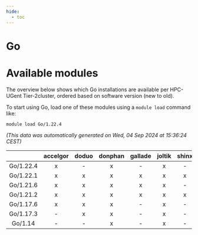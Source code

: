 ```yaml
---
hide:
  - toc
---
```


Go
==

# Available modules


The overview below shows which Go installations are available per HPC-UGent Tier-2cluster, ordered based on software version (new to old).

To start using Go, load one of these modules using a `module load` command like:

```shell
module load Go/1.22.4
```

*(This data was automatically generated on Wed, 04 Sep 2024 at 15:36:24 CEST)*  

| |accelgor|doduo|donphan|gallade|joltik|shinx|skitty|
| :---: | :---: | :---: | :---: | :---: | :---: | :---: | :---: |
|Go/1.22.4|x|-|x|-|x|-|-|
|Go/1.22.1|x|x|x|x|x|x|x|
|Go/1.21.6|x|x|x|x|x|-|x|
|Go/1.21.2|x|x|x|x|x|x|x|
|Go/1.17.6|x|x|x|-|x|-|x|
|Go/1.17.3|-|x|x|-|x|-|-|
|Go/1.14|-|-|x|-|x|-|-|
